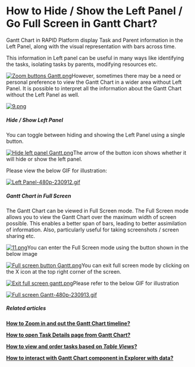 # How to Hide / Show the Left Panel / Go Full Screen in Gantt Chart?

Gantt Chart in RAPID Platform display Task and Parent information in the Left Panel, along with the visual representation with bars across time.

This information in Left panel can be useful in many ways like identifying the tasks, isolating tasks by parents, modifying resources etc.

[![Zoom buttons Gantt.png](https://docs.rapidplatform.com/uploads/images/gallery/2023-09/scaled-1680-/UQdyus7qHu0ghp8M-zoom-buttons-gantt.png)](https://docs.rapidplatform.com/uploads/images/gallery/2023-09/UQdyus7qHu0ghp8M-zoom-buttons-gantt.png)However, sometimes there may be a need or personal preference to view the Gantt Chart in a wider area without Left Panel. It is possible to interpret all the information about the Gantt Chart without the Left Panel as well.

[![9.png](https://docs.rapidplatform.com/uploads/images/gallery/2023-09/scaled-1680-/2spo2wvUMUzz4tFR-9.png)](https://docs.rapidplatform.com/uploads/images/gallery/2023-09/2spo2wvUMUzz4tFR-9.png)

##### **Hide / Show Left Panel**

You can toggle between hiding and showing the Left Panel using a single button.

[![Hide left panel Gantt.png](https://docs.rapidplatform.com/uploads/images/gallery/2023-09/scaled-1680-/OEY7wnjOFZLtmJah-hide-left-panel-gantt.png)](https://docs.rapidplatform.com/uploads/images/gallery/2023-09/OEY7wnjOFZLtmJah-hide-left-panel-gantt.png)The arrow of the button icon shows whether it will hide or show the left panel.

Please view the below GIF for illustration:

[![Left Panel-480p-230912.gif](https://docs.rapidplatform.com/uploads/images/gallery/2023-09/vzmtQOo9cM3P7chI-left-panel-480p-230912.gif)](https://docs.rapidplatform.com/uploads/images/gallery/2023-09/vzmtQOo9cM3P7chI-left-panel-480p-230912.gif)

##### **Gantt Chart in Full Screen**

The Gantt Chart can be viewed in Full Screen mode. The Full Screen mode allows you to view the Gantt Chart over the maximum width of screen possible. This enables a better span of bars, leading to better assimilation of information. Also, particularly useful for taking screenshots / screen sharing etc.

[![11.png](https://docs.rapidplatform.com/uploads/images/gallery/2023-09/scaled-1680-/NkR3wPIGQrJ8z0iT-11.png)](https://docs.rapidplatform.com/uploads/images/gallery/2023-09/NkR3wPIGQrJ8z0iT-11.png)You can enter the Full Screen mode using the button shown in the below image

[![Full screen button Gantt.png](https://docs.rapidplatform.com/uploads/images/gallery/2023-09/scaled-1680-/X9vQJgoZ8za40wgB-full-screen-button-gantt.png)](https://docs.rapidplatform.com/uploads/images/gallery/2023-09/X9vQJgoZ8za40wgB-full-screen-button-gantt.png)You can exit full screen mode by clicking on the X icon at the top right corner of the screen.

[![Exit full screen gantt.png](https://docs.rapidplatform.com/uploads/images/gallery/2023-09/scaled-1680-/7G9uZNDq0Njtwa16-exit-full-screen-gantt.png)](https://docs.rapidplatform.com/uploads/images/gallery/2023-09/7G9uZNDq0Njtwa16-exit-full-screen-gantt.png)Please refer to the below GIF for illustration

[![Full screen Gantt-480p-230913.gif](https://docs.rapidplatform.com/uploads/images/gallery/2023-09/42FjD4DlOllCs8ol-full-screen-gantt-480p-230913.gif)](https://docs.rapidplatform.com/uploads/images/gallery/2023-09/42FjD4DlOllCs8ol-full-screen-gantt-480p-230913.gif)

##### **Related articles**

**[How to Zoom in and out the Gantt Chart timeline?](https://docs.rapidplatform.com/books/experiences-oxn/page/how-to-zoom-in-out-the-gantt-chart-timeline "How to Zoom in / out the Gantt Chart timeline?")**

**[How to open Task Details page from Gantt Chart?](https://docs.rapidplatform.com/books/experiences-oxn/page/how-to-open-task-item-profiles-from-gantt-chart "How to open task item profiles from Gantt Chart?")**

**[How to view and order tasks based on *Table Views*?](https://docs.rapidplatform.com/books/experiences-oxn/page/how-to-view-and-order-tasks-based-on-table-views-in-a-gantt-chart "How to view and order tasks based on Table views in a Gantt Chart?")**

**[How to interact with Gantt Chart component in Explorer with data?](https://docs.rapidplatform.com/books/experiences-oxn/page/how-to-interact-with-a-gantt-chart "How to interact with a Gantt Chart?")**